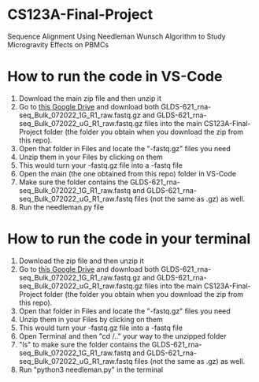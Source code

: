 # CS123A-Final-Project
Sequence Alignment Using Needleman Wunsch Algorithm to Study Microgravity Effects on PBMCs

# How to run the code in VS-Code
1. Download the main zip file and then unzip it
2. Go to [this Google Drive](https://drive.google.com/drive/folders/12fqF19upNS8l2udfyDL6Vgzf2WNuP_yj?usp=sharing) and download both GLDS-621_rna-seq_Bulk_072022_1G_R1_raw.fastq.gz and GLDS-621_rna-seq_Bulk_072022_uG_R1_raw.fastq.gz files into the main CS123A-Final-Project folder (the folder you obtain when you download the zip from this repo).
3. Open that folder in Files and locate the "-fastq.gz" files you need
4. Unzip them in your Files by clicking on them
5. This would turn your -fastq.gz file into a -fastq file 
6. Open the main (the one obtained from this repo) folder in VS-Code
7. Make sure the folder contains the GLDS-621_rna-seq_Bulk_072022_1G_R1_raw.fastq and GLDS-621_rna-seq_Bulk_072022_uG_R1_raw.fastq files (not the same as .gz) as well. 
8. Run the needleman.py file

# How to run the code in your terminal
1. Download the zip file and then unzip it
2. Go to [this Google Drive](https://drive.google.com/drive/folders/12fqF19upNS8l2udfyDL6Vgzf2WNuP_yj?usp=sharing) and download both GLDS-621_rna-seq_Bulk_072022_1G_R1_raw.fastq.gz and GLDS-621_rna-seq_Bulk_072022_uG_R1_raw.fastq.gz files into the main CS123A-Final-Project folder (the folder you obtain when you download the zip from this repo).
3. Open that folder in Files and locate the "-fastq.gz" files you need
4. Unzip them in your Files by clicking on them
5. This would turn your -fastq.gz file into a -fastq file
6. Open Terminal and then "cd /.." your way to the unzipped folder
7. "ls" to make sure the folder contains the GLDS-621_rna-seq_Bulk_072022_1G_R1_raw.fastq and GLDS-621_rna-seq_Bulk_072022_uG_R1_raw.fastq files (not the same as .gz) as well. 
8. Run "python3 needleman.py" in the terminal
